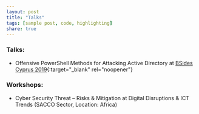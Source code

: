 ```yaml
---
layout: post
title: "Talks"
tags: [sample post, code, highlighting]
share: true
---
```


### Talks:
* Offensive PowerShell Methods for Attacking Active Directory at [BSides Cyprus 2019](https://bsidescyprus.com/){:target="_blank" rel="noopener"}

### Workshops:
* Cyber Security Threat – Risks & Mitigation at Digital Disruptions & ICT Trends (SACCO Sector, Location: Africa) 
